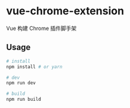 # vue-chrome-extension
Vue 构建 Chrome 插件脚手架

## Usage
```sh
# install
npm install # or yarn

# dev
npm run dev

# build
npm run build
```
